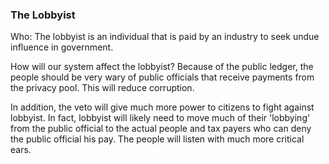 
### The Lobbyist



Who: The lobbyist is an individual that is paid by an industry to seek undue influence in government.



How will our system affect the lobbyist? Because of the public ledger, the people should be very wary of public officials that receive payments from the privacy pool. This will reduce corruption.



In addition, the veto will give much more power to citizens to fight against lobbyist. In fact, lobbyist will likely need to move much of their 'lobbying' from the public official to the actual people and tax payers who can deny the public official his pay. The people will listen with much more critical ears.





